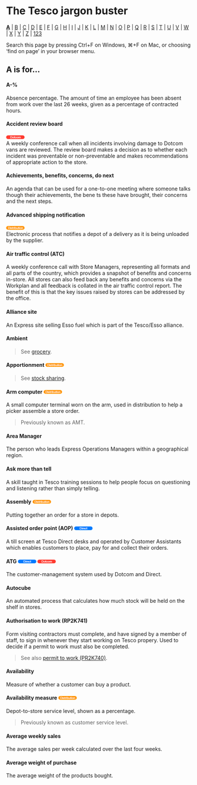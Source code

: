 # The Tesco jargon buster

[**A**](a.md) | [B](b.md) | [C](c.md) | [D](d.md) | [E](e.md) | [F](f.md) | [G](g.md) | [H](h.md) | [I](i.md) | [J](j.md) | [K](k.md) | [L](l.md) | [M](m.md) | [N](n.md) | [O](o.md) | [P](p.md) | [Q](q.md) | [R](r.md) | [S](s.md) | [T](t.md) | [U](u.md) | [V](v.md) | [W](w.md) | [X](x.md) | [Y](y.md) | [Z](z.md) | [123](123.md)

Search this page by pressing Ctrl+F on Windows, ⌘+F on Mac, or choosing ‘find on page’ in your browser menu.

## A is for…

#### A-%
Absence percentage. The amount of time an employee has been absent from work over the last 26 weeks, given as a percentage of contracted hours.

#### &Tab; Accident review board
![Dotcom](assets/images/tag-dotcom.png)  
A weekly conference call when all incidents involving damage to Dotcom vans are reviewed. The review board makes a decision as to whether each incident was preventable or non-preventable and makes recommendations of appropriate action to the store.

#### Achievements, benefits, concerns, do next
An agenda that can be used for a one-to-one meeting where someone talks though their achievements, the bene ts these have brought, their concerns and the next steps.

#### Advanced shipping notification
![Distribution](assets/images/tag-distribution.png)  
Electronic process that notifies a depot of a delivery as it is being unloaded by the supplier.

#### Air traffic control (ATC)
A weekly conference call with Store Managers, representing all formats and all parts of the country, which provides a snapshot of benefits and concerns in-store. All stores can also feed back any benefits and concerns via the Workplan and all feedback is collated in the air traffic control report. The benefit of this is that the key issues raised by stores can be addressed by the office.

#### Alliance site
An Express site selling Esso fuel which is part of the Tesco/Esso alliance.

#### Ambient
> See [grocery](g.md#grocery).

#### Apportionment ![Distribution](assets/images/tag-distribution.png)
> See [stock sharing](s.md#stock-sharing).

#### Arm computer ![Distribution](assets/images/tag-distribution.png)
A small computer terminal worn on the arm, used in distribution to help a picker assemble a store order.
> Previously known as AMT.

#### Area Manager
The person who leads Express Operations Managers within a geographical region.

#### Ask more than tell
A skill taught in Tesco training sessions to help people focus on questioning and listening rather than simply telling.

#### Assembly ![Distribution](assets/images/tag-distribution.png)
Putting together an order for a store in depots.

#### Assisted order point (AOP) ![Direct](assets/images/tag-direct.png)
A till screen at Tesco Direct desks and operated by Customer Assistants which enables customers to place, pay for and collect their orders.

#### ATG ![Direct](assets/images/tag-direct.png) ![Dotcom](assets/images/tag-dotcom.png)
The customer-management system used by Dotcom and Direct.

#### Autocube
An automated process that calculates how much stock will be held on the shelf in stores.

#### Authorisation to work (RP2K741)
Form visiting contractors must complete, and have signed by a member of staff, to sign in whenever they start working on Tesco propery. Used to decide if a permit to work must also be completed.
> See also [permit to work (PR2K740)](p.md#permit-to-work-rp2k740).

#### Availability
Measure of whether a customer can buy a product.

#### Availability measure ![Distribution](assets/images/tag-distribution.png)
Depot-to-store service level, shown as a percentage.
> Previously known as customer service level.

#### Average weekly sales
The average sales per week calculated over the last four weeks.

#### Average weight of purchase
The average weight of the products bought.
